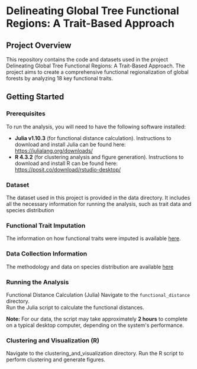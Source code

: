# Delineating Global Tree Functional Regions: A Trait-Based Approach
## Project Overview
This repository contains the code and datasets used in the project Delineating Global Tree Functional Regions: A Trait-Based Approach. The project aims to create a comprehensive functional regionalization of global forests by analyzing 18 key functional traits.
## Getting Started
###  Prerequisites
To run the analysis, you will need to have the following software installed:
- **Julia v1.10.3** (for functional distance calculation). Instructions to download and install Julia can be found here: https://julialang.org/downloads/
- **R 4.3.2** (for clustering analysis and figure generation). Instructions to download and install R can be found here: https://posit.co/download/rstudio-desktop/

### Dataset
The dataset used in this project is provided in the data directory. It includes all the necessary information for running the analysis, such as trait data and species distribution
### Functional Trait Imputation
The information on how functional traits were imputed is available [here](https://www.nature.com/articles/s41467-022-30888-2).
### Data Collection Information
The methodology and data on species distribution are available [here](https://onlinelibrary.wiley.com/doi/10.1111/geb.13877)


### Running the Analysis
Functional Distance Calculation (Julia)
Navigate to the `functional_distance` directory.  
Run the Julia script to calculate the functional distances.

**Note:** For our data, the script may take approximately **2 hours** to complete on a typical desktop computer, depending on the system's performance.


### Clustering and Visualization (R)
Navigate to the clustering_and_visualization directory.
Run the R script to perform clustering and generate figures.
